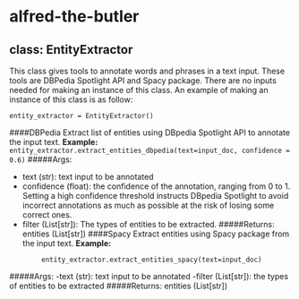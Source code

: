 # alfred-the-butler
## class: EntityExtractor
This class gives tools to annotate words and phrases in a text input. These tools are DBPedia Spotlight API and Spacy package. There are no inputs needed for making an instance of this class. An example of making an instance of this class is as follow:
```
entity_extractor = EntityExtractor()
```
####DBPedia
Extract list of entities using DBpedia Spotlight API to annotate the input text. 
__Example:__ 
        ```
        entity_extractor.extract_entities_dbpedia(text=input_doc, confidence = 0.6)
        ```
#####Args:
- text (str): text input to be annotated
- confidence (float): the confidence of the annotation, ranging from 0 to 1. Setting a high confidence threshold instructs DBpedia Spotlight to avoid incorrect annotations as much as possible at the risk of losing some correct ones.
- filter (List[str]): The types of entities to be extracted.
#####Returns:
    entities (List[str])
####Spacy
Extract entities using Spacy package from the input text.
__Example:__ 
```
        entity_extractor.extract_entities_spacy(text=input_doc)
```
#####Args:
                -text (str): text input to be annotated
                -filter (List[str]): the types of entities to be extracted
#####Returns:
                entities (List[str])

